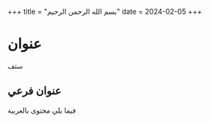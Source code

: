 +++
title = "بسم الله الرحمن الرحيم"
date = 2024-02-05
+++

# عنوان

ستف

## عنوان فرعي

فيما يلي محتوى بالعربية
